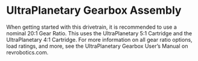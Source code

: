 # UltraPlanetary Gearbox Assembly

When getting started with this drivetrain, it is recommended to use a nominal 20:1 Gear Ratio. This uses the UltraPlanetary 5:1 Cartridge and the UltraPlanetary 4:1 Cartridge. For more information on all gear ratio options, load ratings, and more, see the UltraPlanetary Gearbox User’s Manual on revrobotics.com.
